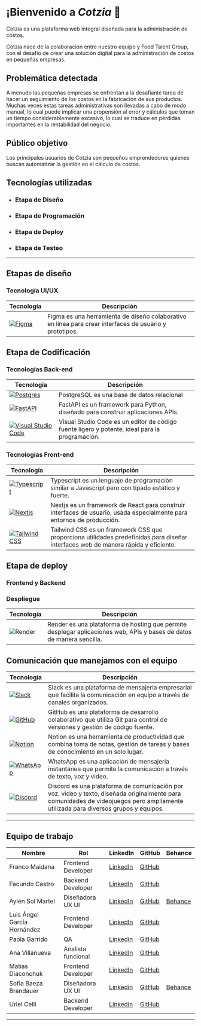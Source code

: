 # ¡Bienvenido a *Cotzia* 🚀

Cotzia es una plataforma web integral diseñada para la administración de costos.

Cotzia nace de la colaboración entre nuestro equipo y Food Talent Group, con el desafío de crear una solución digital para la administración de costos en pequeñas empresas.

## Problemática detectada

A menudo las pequeñas empresas se enfrentan a la desafiante tarea de hacer un seguimiento de los costos en la fabricación de sus productos. Muchas veces estas tareas administrativas son llevadas a cabo de modo manual, lo cual puede implicar una propensión al error y cálculos que toman un tiempo considerablemente excesivo, lo cual se traduce en pérdidas importantes en la rentabilidad del negocio. 

## Público objetivo

Los principales usuarios de Cotzia son pequeños emprendedores quienes buscan automatizar la gestión en el cálculo de costos. 
   
## Tecnologías utilizadas
- ### Etapa de Diseño
- ### Etapa de Programación 
- ### Etapa de Deploy
- ### Etapa de Testeo


-------
## Etapas de diseño
### Tecnología UI/UX


| Tecnología                                                                                           | Descripción                                                                                       |
|------------------------------------------------------------------------------------------------------|---------------------------------------------------------------------------------------------------|
| [![Figma](https://skillicons.dev/icons?i=figma)](https://www.figma.com/)  | Figma es una herramienta de diseño colaborativo en línea para crear interfaces de usuario y prototipos.                        |
## Etapa de Codificación

### Tecnologías Back-end 

| Tecnología                                                                                           | Descripción                                                                                       |
|------------------------------------------------------------------------------------------------------|---------------------------------------------------------------------------------------------------|
| [![Postgres](https://skillicons.dev/icons?i=postgres)](https://www.mongodb.com/)  | PostgreSQL es una base de datos relacional  |                                            |
| [![FastAPI](https://skillicons.dev/icons?i=fastapi)](https://expressjs.com/)              | FastAPI es un framework para Python, diseñado para construir aplicaciones APIs.                 |                                 |
| [![Visual Studio Code](https://skillicons.dev/icons?i=vscode)](https://code.visualstudio.com/) | Visual Studio Code es un editor de código fuente ligero y potente, ideal para la programación.                          |

### Tecnologías Front-end

| Tecnología                                                                                           | Descripción                                                                                                  |
|------------------------------------------------------------------------------------------------------|--------------------------------------------------------------------------------------------------------------|
| [![Typescript](https://skillicons.dev/icons?i=typescript)](https://www.javascript.com/)               | Typescript es un lenguaje de programación similar a Javascript pero con tipado estático y fuerte.          |
| [![Nextjs](https://skillicons.dev/icons?i=nextjs)](https://reactjs.org/)                                        | Nextjs es un framework de React para construir interfaces de usuario, usada especialmente para entornos de producción.      |
| [![Tailwind CSS](https://skillicons.dev/icons?i=tailwind)](https://tailwindcss.com/)                 | Tailwind CSS es un framework CSS que proporciona utilidades predefinidas para diseñar interfaces web de manera rápida y eficiente.       |


## Etapa de deploy
### Frontend y Backend 
### Despliegue

| Tecnología                                                                                           | Descripción                                                                                       |
|------------------------------------------------------------------------------------------------------|---------------------------------------------------------------------------------------------------|
| ![Render](https://github.com/user-attachments/assets/0ea906a1-eb52-4961-8ecf-fab37aded21c) | Render es una plataforma de hosting que permite desplegar aplicaciones web, APIs y bases de datos de manera sencilla.         |


## Comunicación que manejamos con el equipo

| Tecnología                                                                                           | Descripción                                                                                       |
|------------------------------------------------------------------------------------------------------|---------------------------------------------------------------------------------------------------|
| [![Slack](https://skillicons.dev/icons?i=slack)](https://slack.com/)  | Slack es una plataforma de mensajería empresarial que facilita la comunicación en equipo a través de canales organizados.         |
| [![GitHub](https://skillicons.dev/icons?i=github)](https://github.com/)                     | GitHub es una plataforma de desarrollo colaborativo que utiliza Git para control de versiones y gestión de código fuente.                                                 |               |
| [![Notion](https://skillicons.dev/icons?i=notion)](https://www.notion.so/)           | Notion es una herramienta de productividad que combina toma de notas, gestión de tareas y bases de conocimiento en un solo lugar.                                  |
| [![WhatsApp](https://skillicons.dev/icons?i=whatsapp)](https://www.whatsapp.com/) | WhatsApp es una aplicación de mensajería instantánea que permite la comunicación a través de texto, voz y video.                          |
| [![Discord](https://skillicons.dev/icons?i=discord)](https://discord.com/)                     | Discord es una plataforma de comunicación por voz, video y texto, diseñada originalmente para comunidades de videojuegos pero ampliamente utilizada para diversos grupos y equipos.                                                 |
---


## Equipo de trabajo</h2>

| Nombre                         | Rol                       | LinkedIn                                                                                  | GitHub                                                               |                           Behance |
|--------------------------------|---------------------------|-------------------------------------------------------------------------------------------|----------------------------------------------------------------------|--------------------------------|
| Franco Maidana               | Frontend Developer        | [LinkedIn]( https://www.linkedin.com/in/maidana-franco07/)                                 | [GitHub](https://github.com/Maidana0)                               | 
| Facundo Castro               | Backend Developer                | [LinkedIn](www.linkedin.com/in/facundo-castro-87b864234/)                         | [GitHub](https://github.com/schweigenderFlugel)                                  | 
| Aylén Sol Martel               | Diseñadora UX UI          | [LinkedIn](https://www.linkedin.com/in/aylen-sol-martel/)                                 | [GitHub](https://github.com/MAAY7001)  | [Behance](https://www.behance.net/aylen-sol-martel)                                    | 
| Luis Ángel García Hernández               | Frontend Developer          | [LinkedIn](https://www.linkedin.com/in/devjsluis/)                                 | [GitHub](https://github.com/devjsluis)                                  |                                
| Paola Garrido               | QA          | [Linkedin](https://www.linkedin.com/in/paola-garrido-tester-qa/) |    [GitHub](https://github.com/PaolaGGarrido)
| Ana Villanueva               | Analista funcional          | [LinkedIn](www.linkedin.com/in/anavillanueva-analista-funcional)                                 |                                     [GitHub](https://github.com/anavillanueva1)                                  
| Matias Diaconchuk              | Frontend Developer          | [LinkedIn](https://www.linkedin.com/in/diaconchukm/)                                | [GitHub]( https://github.com/mdiaconchuk)    
| Sofia Baeza Brandauer | Diseñadora UX UI  | [Linkedin](https://www.linkedin.com/in/sofia-brandauer) | [GitHub](https://github.com/Sbrandauer) | [Behance](https://www.behance.net/sofiabrandauer)
| Uriel Celli | Backend Developer  | [Linkedin](https://ar.linkedin.com/in/uriel-celli-5287602aa)  | [GitHub](https://github.com/CelliUriel) | |                                      |    
---
